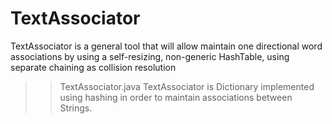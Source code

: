 # TextAssociator
TextAssociator is a general tool that will allow maintain one directional word associations by using a self-resizing,
non-generic HashTable, using separate chaining as collision resolution

>>TextAssociator.java 
TextAssociator is Dictionary implemented using hashing in order to maintain associations between Strings. 
